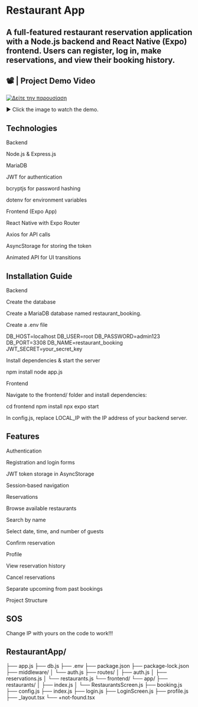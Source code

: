 #  Restaurant  App

A full‑featured restaurant reservation application with a Node.js backend and React Native (Expo) frontend. Users can register, log in, make reservations, and view their booking history.
---

## 📽️  | Project Demo Video

[![Δείτε την παρουσίαση](https://img.youtube.com/vi/rPV9cfTbVoE/0.jpg)](https://youtube.com/shorts/rPV9cfTbVoE?feature=share)





▶️ Click the image to watch the demo.

##  Technologies

Backend

Node.js & Express.js

MariaDB

JWT for authentication

bcryptjs for password hashing

dotenv for environment variables

Frontend (Expo App)

React Native with Expo Router

Axios for API calls

AsyncStorage for storing the token

Animated API for UI transitions

##  Installation Guide

Backend

Create the database

Create a MariaDB database named restaurant_booking.

Create a .env file

DB_HOST=localhost
DB_USER=root
DB_PASSWORD=admin123
DB_PORT=3308
DB_NAME=restaurant_booking
JWT_SECRET=your_secret_key

Install dependencies & start the server

npm install
node app.js

Frontend

Navigate to the frontend/ folder and install dependencies:

cd frontend
npm install
npx expo start

In config.js, replace LOCAL_IP with the IP address of your backend server.

## Features

Authentication

Registration and login forms

JWT token storage in AsyncStorage

Session‑based navigation

Reservations

Browse available restaurants

Search by name

Select date, time, and number of guests

Confirm reservation

Profile

View reservation history

Cancel reservations

Separate upcoming from past bookings

 Project Structure


## SOS
Change IP with yours on the code to work!!!




## RestaurantApp/

├── app.js
├── db.js
├── .env
├── package.json
├── package-lock.json
├── middleware/
│   └── auth.js
├── routes/
│   ├── auth.js
│   ├── reservations.js
│   └── restaurants.js
└── frontend/
    └── app/
        ├── restaurants/
        │   ├── index.js
        │   └── RestaurantsScreen.js
        ├── booking.js
        ├── config.js
        ├── index.js
        ├── login.js
        ├── LoginScreen.js
        ├── profile.js
        ├── _layout.tsx
        └── +not-found.tsx


